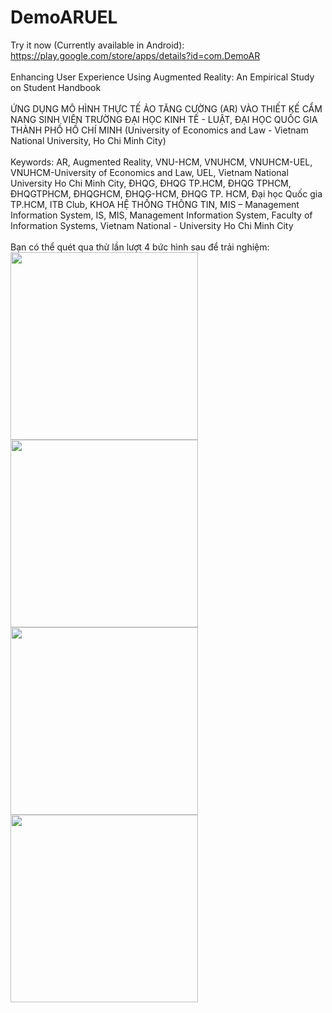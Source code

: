 # DemoARUEL
Try it now (Currently available in Android): https://play.google.com/store/apps/details?id=com.DemoAR
<br>
<br>
Enhancing User Experience Using Augmented Reality: An Empirical Study on Student Handbook
<br>
<br>
ỨNG DỤNG MÔ HÌNH THỰC TẾ ẢO TĂNG CƯỜNG (AR) VÀO THIẾT KẾ CẨM NANG SINH VIÊN TRƯỜNG ĐẠI HỌC KINH TẾ - LUẬT, ĐẠI HỌC QUỐC GIA THÀNH PHỐ HỒ CHÍ MINH (University of
Economics and Law - Vietnam National University, Ho Chi Minh City)
<br>
<br>
Keywords: AR, Augmented Reality, VNU-HCM, VNUHCM, VNUHCM-UEL, VNUHCM-University of Economics and Law, UEL, Vietnam National University Ho Chi Minh City, ĐHQG, ĐHQG TP.HCM, ĐHQG TPHCM, ĐHQGTPHCM, ĐHQGHCM, ĐHQG-HCM, ĐHQG TP. HCM, Đại học Quốc gia TP.HCM, ITB Club, KHOA HỆ THỐNG THÔNG TIN, MIS – Management Information System, IS, MIS, Management Information System, Faculty of Information Systems, Vietnam National - University Ho Chi Minh City
<br>
<br>
Bạn có thể quét qua thử lần lượt 4 bức hình sau để trải nghiệm:
<br>
<img style="width:300px" src="https://cca.uel.edu.vn/Resources/Images/SubDomain/cca/UEL%20Brand%20Toolkit/UEL%20-%20logo%20official.png">
<br>
<img style="width:300px" src="https://static.ybox.vn/2021/10/4/1634153105636-dkhethongthongtin-z21440oty-avatar.png">
<br>
<img style="width:300px" src="https://www.uel.edu.vn/Resources/imagesPortlet/f8c29ff1-ab51-4d71-a17f-087fe5af9db3/Artboard%202.png">
<br>
<img style="width:300px" src="https://busmediavn.com/wp-content/uploads/2019/08/lo-trinh-bus-33-tphcm-2.jpg">

